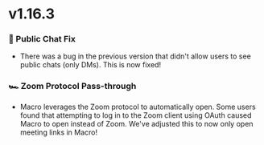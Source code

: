 # v1.16.3

### 💬 Public Chat Fix 
 - There was a bug in the previous version that didn't allow users to see public chats (only DMs). This is now fixed!
 
### 🏎️ Zoom Protocol Pass-through
 - Macro leverages the Zoom protocol to automatically open. Some users found that attempting to log in to the Zoom client using OAuth caused Macro to open instead of Zoom. We've adjusted this to now only open meeting links in Macro!

